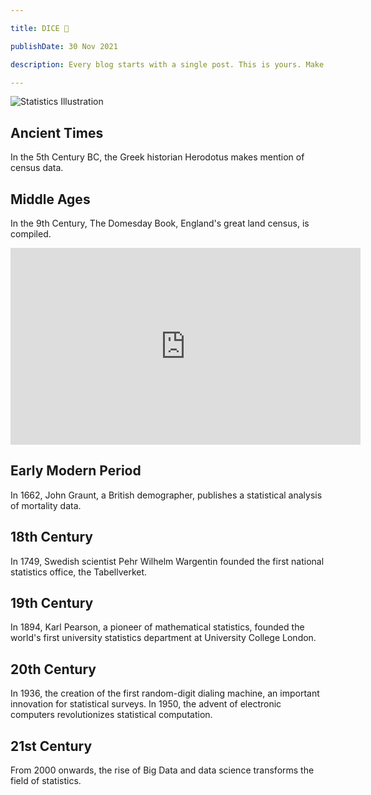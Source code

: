 ```yaml
---

title: DICE 🎲

publishDate: 30 Nov 2021

description: Every blog starts with a single post. This is yours. Make it great.

---
```

![Statistics Illustration](https://maxst.icons8.com/vue-static/ouch/seo/opengraph.png)

## Ancient Times

In the 5th Century BC, the Greek historian Herodotus makes mention of census data.

## Middle Ages

In the 9th Century, The Domesday Book, England's great land census, is compiled.

<iframe width="560" height="315" src="https://www.youtube.com/embed/72-w8ZhNV8I" title="YouTube video player" frameborder="0" allow="accelerometer; autoplay; clipboard-write; encrypted-media; gyroscope; picture-in-picture; web-share" allowfullscreen></iframe>

## Early Modern Period

In 1662, John Graunt, a British demographer, publishes a statistical analysis of mortality data.

## 18th Century

In 1749, Swedish scientist Pehr Wilhelm Wargentin founded the first national statistics office, the Tabellverket.

## 19th Century

In 1894, Karl Pearson, a pioneer of mathematical statistics, founded the world's first university statistics department at University College London.

## 20th Century

In 1936, the creation of the first random-digit dialing machine, an important innovation for statistical surveys. In 1950, the advent of electronic computers revolutionizes statistical computation.

## 21st Century

From 2000 onwards, the rise of Big Data and data science transforms the field of statistics.
